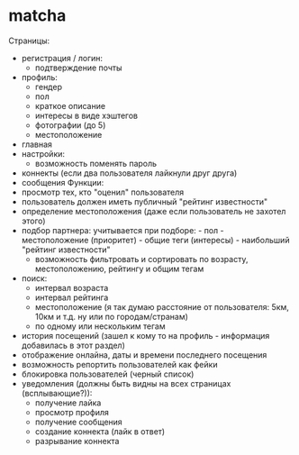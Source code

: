 # matcha
Страницы:
  - регистрация / логин:
      - подтверждение почты
  - профиль:
      - гендер
      - пол
      - краткое описание
      - интересы в виде хэштегов
      - фотографии (до 5)
      - местоположение
  - главная
  - настройки:
      - возможность поменять пароль
  - коннекты (если два пользователя лайкнули друг друга)
  - сообщения
Функции:
  - просмотр тех, кто "оценил" пользователя
  - пользователь должен иметь публичный "рейтинг известности"
  - определение местоположения (даже если пользователь не захотел этого)
  - подбор партнера:
      учитывается при подборе:
        - пол
        - местоположение (приоритет)
        - общие теги (интересы)
        - наибольший "рейтинг известности"
      - возможность фильтровать и сортировать по возрасту, местоположению, рейтингу и общим тегам
  - поиск:
      - интервал возраста
      - интервал рейтинга
      - местоположение (я так думаю расстояние от пользователя: 5км, 10км и т.д. ну или по городам/странам)
      - по одному или нескольким тегам
  - история посещений (зашел к кому то на профиль - информация добавилась в этот раздел)
  - отображение онлайна, даты и времени последнего посещения
  - возможность репортить пользователей как фейки
  - блокировка пользователей (черный список)
  - уведомления (должны быть видны на всех страницах (всплывающие?)):
      - получение лайка
      - просмотр профиля
      - получение сообщения
      - создание коннекта (лайк в ответ)
      - разрывание коннекта
